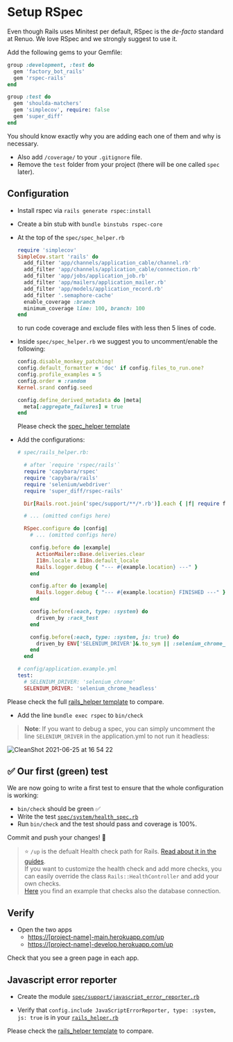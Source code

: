 # Setup RSpec

Even though Rails uses Minitest per default, RSpec is the *de-facto* standard at Renuo. We love RSpec and we strongly suggest to use it.

Add the following gems to your Gemfile:

```ruby
group :development, :test do
  gem 'factory_bot_rails'
  gem 'rspec-rails'
end

group :test do
  gem 'shoulda-matchers'
  gem 'simplecov', require: false
  gem 'super_diff'
end
```

You should know exactly why you are adding each one of them and why is necessary.

* Also add `/coverage/` to your `.gitignore` file.
* Remove the `test` folder from your project (there will be one called `spec` later).

## Configuration

* Install rspec via `rails generate rspec:install`
* Create a bin stub with `bundle binstubs rspec-core`
* At the top of the `spec/spec_helper.rb`

  ```ruby
  require 'simplecov'
  SimpleCov.start 'rails' do
    add_filter 'app/channels/application_cable/channel.rb'
    add_filter 'app/channels/application_cable/connection.rb'
    add_filter 'app/jobs/application_job.rb'
    add_filter 'app/mailers/application_mailer.rb'
    add_filter 'app/models/application_record.rb'
    add_filter '.semaphore-cache'
    enable_coverage :branch
    minimum_coverage line: 100, branch: 100
  end
  ```

  to run code coverage and exclude files with less then 5 lines of code.

* Inside `spec/spec_helper.rb` we suggest you to uncomment/enable the following:

  ```ruby
  config.disable_monkey_patching!
  config.default_formatter = 'doc' if config.files_to_run.one?
  config.profile_examples = 5
  config.order = :random
  Kernel.srand config.seed

  config.define_derived_metadata do |meta|
    meta[:aggregate_failures] = true
  end
  ```

  Please check the [spec_helper template](../templates/spec/spec_helper.rb)

* Add the configurations:
  ```rb
  # spec/rails_helper.rb:

    # after `require 'rspec/rails'`
    require 'capybara/rspec'
    require 'capybara/rails'
    require 'selenium/webdriver'
    require 'super_diff/rspec-rails'

    Dir[Rails.root.join('spec/support/**/*.rb')].each { |f| require f }

    # ... (omitted configs here)

    RSpec.configure do |config|
      # ... (omitted configs here)

      config.before do |example|
        ActionMailer::Base.deliveries.clear
        I18n.locale = I18n.default_locale
        Rails.logger.debug { "--- #{example.location} ---" }
      end

      config.after do |example|
        Rails.logger.debug { "--- #{example.location} FINISHED ---" }
      end

      config.before(:each, type: :system) do
        driven_by :rack_test
      end

      config.before(:each, type: :system, js: true) do
        driven_by ENV['SELENIUM_DRIVER']&.to_sym || :selenium_chrome_headless
      end
    end

  # config/application.example.yml
  test:
    # SELENIUM_DRIVER: 'selenium_chrome'
    SELENIUM_DRIVER: 'selenium_chrome_headless'
  ```

Please check the full [rails_helper template](../templates/spec/rails_helper.rb) to compare.

* Add the line `bundle exec rspec` to `bin/check`

> **Note**: If you want to debug a spec, you can simply uncomment the line `SELENIUM_DRIVER` in the application.yml to not run it headless:

![CleanShot 2021-06-25 at 16 54 22](https://user-images.githubusercontent.com/1319150/123443347-1bbcae80-d5d6-11eb-8ba5-0d2c9ae4a37c.gif)

## :white_check_mark: Our first (green) test

We are now going to write a first test to ensure that the whole configuration is working:

* `bin/check` should be green :white_check_mark:
* Write the test [`spec/system/health_spec.rb`](../templates/spec/system/health_spec.rb)
* Run `bin/check` and the test should pass and coverage is 100%.

Commit and push your changes! :tada:

> ⭐️ `/up` is the defualt Health check path for Rails. [Read about it in the guides](https://edgeapi.rubyonrails.org/classes/Rails/HealthController.html).<br>
> If you want to customize the health check and add more checks, you can easily override the class `Rails::HealthController` and add your own checks.<br>
> [Here](../templates/app/controllers/rails/health_controller.rb) you find an example that checks also the database connection.

## Verify

* Open the two apps
  * <https://[project-name]-main.herokuapp.com/up>
  * <https://[project-name]-develop.herokuapp.com/up>

Check that you see a green page in each app.

## Javascript error reporter

* Create the module [`spec/support/javascript_error_reporter.rb`](../templates/spec/support/javascript_error_reporter.rb)

* Verify that `config.include JavaScriptErrorReporter, type: :system, js: true` is in your [`rails_helper.rb`](../templates/spec/rails_helper.rb)

Please check the [rails_helper template](../templates/spec/rails_helper.rb) to compare.
